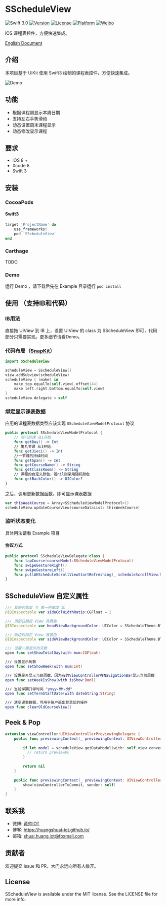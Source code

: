 # SScheduleView

![Swift 3.0](https://img.shields.io/badge/Swift-3.0-brightgreen.svg?style=flat)
[![Version](https://img.shields.io/cocoapods/v/SScheduleView.svg?style=flat)](http://cocoapods.org/pods/SScheduleView)
[![License](https://img.shields.io/cocoapods/l/SScheduleView.svg?style=flat)](http://cocoapods.org/pods/SScheduleView)
[![Platform](https://img.shields.io/cocoapods/p/SScheduleView.svg?style=flat)](http://cocoapods.org/pods/SScheduleView)
[![Weibo](https://img.shields.io/badge/%e5%be%ae%e5%8d%9a-%40%e9%bb%84%e5%b8%85IOT-yellow.svg?style=flat)](http://weibo.com/2189929640)

iOS 课程表控件，方便快速集成。

[English Document](https://github.com/huangshuai-IOT/SScheduleView/blob/master/README.md)

## 介绍
本项目基于 UIKit 使用 Swift3 绘制的课程表控件，方便快速集成。

![Demo](https://github.com/huangshuai-IOT/SScheduleView/blob/master/demo.gif)
## 功能
- 根据课程周显示本周日期
- 支持左右手势滑动
- 动态设置周末课程显示
- 动态修改显示课程

## 要求
- iOS 8 +
- Xcode 8
- Swift 3

## 安装
### CocoaPods
#### Swift3

```ruby
target 'ProjectName' do
    use_frameworks!
    pod 'SScheduleView'
end
```

### Carthage
TODO

### Demo
运行 Demo ，请下载后先在 Example 目录运行 `pod install`

## 使用 （支持IB和代码）
### IB用法
直接拖 UIView 到 IB 上，设置 UIView 的 class 为 SScheduleView 即可，代码部分只需要实现。更多细节请看Demo。

### 代码布局（[SnapKit](https://github.com/SnapKit/SnapKit)）

```swift
import SScheduleView

scheduleView = SScheduleView()
view.addSubview(scheduleView)
scheduleView { (make) in
    make.top.equalTo(self.view).offset(44)
    make.left.right.bottom.equalTo(self.view)
}
scheduleView.delegate = self
```

### 绑定显示课表数据
应用的课程表数据类型应该实现 `SScheduleViewModelProtocol` 协议

```swift
public protocol SScheduleViewModelProtocol {
    // 周几的课 从1开始
    func getDay() -> Int
    // 第几节课 从1开始
    func getJieci() -> Int
    //一节课的持续时间
    func getSpan() -> Int
    func getCourseName() -> String
    func getClassRoom() -> String
    // 课程的自定义颜色，若nil则采用随机颜色
    func getBackColor() -> UIColor?
}
```

之后，调用更新数据函数，即可显示课表数据

```swift 
var thisWeekCourse = Array<SScheduleViewModelProtocol>()
scheduleView.updateCourseView(courseDataList: thisWeekCourse)
```

### 监听状态变化
具体用法请看 Example 项目

#### 协议方式
```swift
public protocol SScheduleViewDelegate:class {
    func tapCourse(courseModel:SScheduleViewModelProtocol)
    func swipeGestureRight()
    func swipeGestureLeft()
    func pullAHScheduleScrollViewStartRefreshing(_ scheduleScrollView:SScheduleScrollView)
}
```

## SScheduleView 自定义属性
```swift
/// 其他列宽度 与 第一列宽度 比
@IBInspectable var sideColWidthRatio:CGFloat = 2 

/// 顶部日期栏 View 背景色
@IBInspectable var headViewBackgroundColor: UIColor = SScheduleTheme.BlankAreaColor 

/// 侧边时间栏 View 背景色
@IBInspectable var sideViewBackgroundColor: UIColor = SScheduleTheme.BlankAreaColor 

/// 设置一周显示的天数
open func setShowTotalDay(with num:CGFloat)

/// 设置显示周数
open func setShowWeek(with num:Int)

/// 设置是否显示当前周数，因为有的ViewController在NavigationBar显示当前周数
open func setWeekIsShow(with isShow:Bool)

/// 当前学期开学时间 "yyyy-MM-dd"
open func setTermStartDate(with dateString:String) 

/// 清空课表数据，可用于账户退出登录后的操作
open func clearOldCourseView() 
```

## Peek & Pop

```swift
extension viewController:UIViewControllerPreviewingDelegate {
    public func previewingContext(_ previewingContext: UIViewControllerPreviewing, viewControllerForLocation location: CGPoint) -> UIViewController? {
        
        if let model = scheduleView.getDataModel(with: self.view.convert(location, to: self.scheduleView)) {
          // return previewVC
        }
        
        return nil
    }
    
    public func previewingContext(_ previewingContext: UIViewControllerPreviewing, commit viewControllerToCommit: UIViewController) {
        show(viewControllerToCommit, sender: self)
    }
}
```

## 联系我
- 微博: [黄帅IOT](http://weibo.com/u/2189929640)
- 博客: https://huangshuai-iot.github.io/
- 邮箱: shuai.huang.iot@foxmail.com

## 贡献者
欢迎提交 issue 和 PR，大门永远向所有人敞开。

## License
SScheduleView is available under the MIT license. See the LICENSE file for more info.


